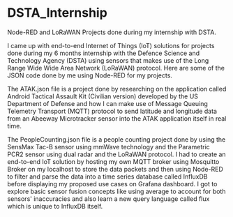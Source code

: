 # DSTA_Internship
Node-RED and LoRaWAN Projects done during my internship with DSTA.

I came up with end-to-end Internet of Things (IoT) solutions for projects done during my 6 months internship with the Defence Science and Technology Agency (DSTA) using sensors that makes use of the Long Range Wide Wide Area Network (LoRaWAN) protocol. 
Here are some of the JSON code done by me using Node-RED for my projects. 

The ATAK.json file is a project done by researching on the application called Android Tactical Assault Kit (Civilian version) developed by the US Department of Defense and how I can make use of Message Queuing Telemetry Transport (MQTT) protocol to send latitude and longitude data from an Abeeway Microtracker sensor into the ATAK application itself in real time. 

The PeopleCounting.json file is a people counting project done by using the SensMax Tac-B sensor using mmWave technology and the Parametric PCR2 sensor using dual radar and the LoRaWAN protocol.
I had to create an end-to-end IoT solution by hosting my own MQTT broker using Mosquitto Broker on my localhost to store the data packets and then using Node-RED to filter and parse the data into
a time series database called InfluxDB before displaying my proposed use cases on Grafana dashboard. I got to explore basic sensor fusion concepts like using average to account for both sensors'
inaccuracies and also learn a new query language called flux which is unique to InfluxDB itself.
